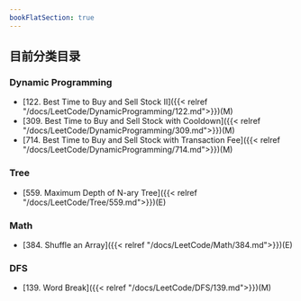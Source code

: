 ```yaml
---
bookFlatSection: true
---
```



## 目前分类目录
### Dynamic Programming

- [122. Best Time to Buy and Sell Stock II]({{< relref "/docs/LeetCode/DynamicProgramming/122.md">}})(M)
- [309. Best Time to Buy and Sell Stock with Cooldown]({{< relref "/docs/LeetCode/DynamicProgramming/309.md">}})(M)
- [714. Best Time to Buy and Sell Stock with Transaction Fee]({{< relref "/docs/LeetCode/DynamicProgramming/714.md">}})(M)

### Tree
- [559. Maximum Depth of N-ary Tree]({{< relref "/docs/LeetCode/Tree/559.md">}})(E)

### Math
- [384. Shuffle an Array]({{< relref "/docs/LeetCode/Math/384.md">}})(E)

### DFS
- [139. Word Break]({{< relref "/docs/LeetCode/DFS/139.md">}})(M)